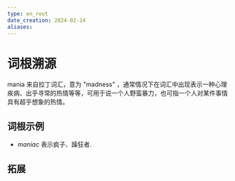 ```yaml
---
type: en_root
date_creation: 2024-02-24
aliases:
---
```

# 词根溯源
mania 来自拉丁词汇，意为 "madness" ，通常情况下在词汇中出现表示一种心理疾病、出乎寻常的热情等等，可用于说一个人野蛮暴力，也可指一个人对某件事情具有超乎想象的热情。
## 词根示例
- *maniac* 表示疯子、躁狂者.
## 拓展